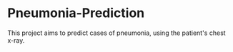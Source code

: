 # Pneumonia-Prediction
This project aims to predict cases of pneumonia, using the patient's chest x-ray.
